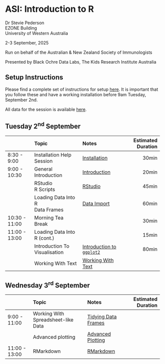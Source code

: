 ASI: Introduction to R
================
Dr Stevie Pederson  
EZONE Building  
University of Western Australia

2-3 September, 2025

Run on behalf of the Australian & New Zealand Society of Immunologists

Presented by Black Ochre Data Labs, The Kids Research Institute
Australia

## Setup Instructions

Please find a complete set of instructions for setup
[here](installation.html). It is important that you follow these and
have a working installation before 9am Tuesday, September 2nd.

All data for the session is available [here](data.zip).

## Tuesday 2<sup>nd</sup> September

|  | Topic | Notes | Estimated Duration |
|:---|:---|:---|---:|
| 8:30 - 9:00 | Installation Help Session | [Installation](installation.html) | 30min |
| 9:00 - 10:30 | General Introduction | [Introduction](intro.html) | 20min |
|  | RStudio <br>R Scripts | [RStudio](rstudio.html) | 45min |
|  | Loading Data Into R<br>Data Frames | [Data Import](data_import.html) | 60min |
| 10:30 - 11:00 | Morning Tea Break |  | 30min |
| 11:00 - 13:00 | Loading Data Into R (cont.) |  | 15min |
|  | Introduction To Visualisation | [Introduction to `ggplot2`](intro_visualisation.html) | 80min |
|  | Working With Text | [Working With Text](text.html) |  |

## Wednesday 3<sup>rd</sup> September

|  | Topic | Notes | Estimated Duration |
|:---|:---|:---|---:|
| 9:00 - 11:00 | Working With Spreadsheet-like Data | [Tidying Data Frames](spreadsheet.html) |  |
|  | Advanced plotting | [Advanced Plotting](advanced_ggplot.html) |  |
| 11:00 - 13:00 | RMarkdown | [RMarkdown](rmarkdown.html) |  |
